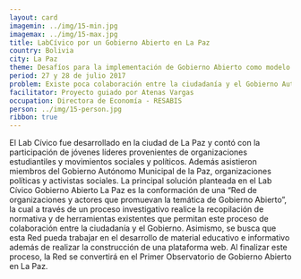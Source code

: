 ```yaml
---
layout: card
imagemin: ../img/15-min.jpg
imagemax: ../img/15-max.jpg
title: LabCívico por un Gobierno Abierto en La Paz
country: Bolivia
city: La Paz
theme: Desafíos para la implementación de Gobierno Abierto como modelo de Gestión Pública en ámbitos locales
period: 27 y 28 de julio 2017
problem: Existe poca colaboración entre la ciudadanía y el Gobierno Autónomo Municipal de La Paz para la construcción conjunta de políticas públicas
facilitator: Proyecto guiado por Atenas Vargas
occupation: Directora de Economía - RESABIS
person: ../img/15-person.jpg
ribbon: true
---
```


El Lab Cívico fue desarrollado en la ciudad de La Paz y contó con la participación de jóvenes líderes provenientes de organizaciones estudiantiles y movimientos sociales y políticos. Además asistieron miembros del Gobierno Autónomo Municipal de la Paz, organizaciones políticas y activistas sociales. La principal solución planteada en el Lab Cívico Gobierno Abierto La Paz es la conformación de una “Red de organizaciones y actores que promuevan la temática de Gobierno Abierto”, la cual a través de un proceso investigativo realice la recopilación de normativa y de herramientas existentes que permitan este proceso de colaboración entre la ciudadanía y el Gobierno. Asimismo, se busca que esta Red pueda trabajar en el desarrollo de material educativo e informativo además de realizar la construcción de una plataforma web. Al finalizar este proceso, la Red se convertirá en el Primer Observatorio de Gobierno Abierto en La Paz.
